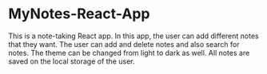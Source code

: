 # MyNotes-React-App
This is a note-taking React app. In this app, the user can add different notes that they want. The user can add and delete notes and also search for notes. The theme can be changed from light to dark as well. All notes are saved on the local storage of the user.
